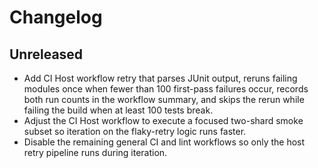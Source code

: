 # Changelog

## Unreleased

- Add CI Host workflow retry that parses JUnit output, reruns failing modules once when fewer than 100 first-pass failures occur, records both run counts in the workflow summary, and skips the rerun while failing the build when at least 100 tests break.
- Adjust the CI Host workflow to execute a focused two-shard smoke subset so iteration on the flaky-retry logic runs faster.
- Disable the remaining general CI and lint workflows so only the host retry pipeline runs during iteration.
